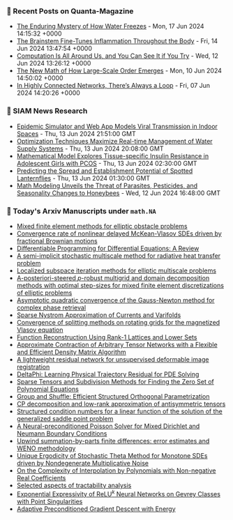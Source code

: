 ### 📝 Recent Posts on Quanta-Magazine
<!-- quanta starts -->
* <a href="https://www.quantamagazine.org/the-enduring-mystery-of-how-water-freezes-20240617/">The Enduring Mystery of How Water Freezes</a> - Mon, 17 Jun 2024 14:15:32 +0000
* <a href="https://www.quantamagazine.org/the-brainstem-fine-tunes-inflammation-throughout-the-body-20240614/">The Brainstem Fine-Tunes Inflammation Throughout the Body</a> - Fri, 14 Jun 2024 13:47:54 +0000
* <a href="https://www.quantamagazine.org/computation-is-all-around-us-and-you-can-see-it-if-you-try-20240612/">Computation Is All Around Us, and You Can See It if You Try</a> - Wed, 12 Jun 2024 13:26:12 +0000
* <a href="https://www.quantamagazine.org/the-new-math-of-how-large-scale-order-emerges-20240610/">The New Math of How Large-Scale Order Emerges</a> - Mon, 10 Jun 2024 14:50:02 +0000
* <a href="https://www.quantamagazine.org/in-highly-connected-networks-theres-always-a-loop-20240607/">In Highly Connected Networks, There’s Always a Loop</a> - Fri, 07 Jun 2024 14:20:26 +0000
<!-- quanta ends -->

### 📝 SIAM News Research
<!-- siam-news starts -->
* <a href="https://sinews.siam.org/Details-Page/epidemic-simulator-and-web-app-models-viral-transmission-in-indoor-spaces">Epidemic Simulator and Web App Models Viral Transmission in Indoor Spaces</a> - Thu, 13 Jun 2024 21:51:00 GMT
* <a href="https://sinews.siam.org/Details-Page/optimization-techniques-maximize-real-time-management-of-water-supply-systems">Optimization Techniques Maximize Real-time Management of Water Supply Systems</a> - Thu, 13 Jun 2024 20:08:00 GMT
* <a href="https://sinews.siam.org/Details-Page/mathematical-model-explores-tissue-specific-insulin-resistance-in-adolescent-girls-with-pcos">Mathematical Model Explores Tissue-specific Insulin Resistance in Adolescent Girls with PCOS</a> - Thu, 13 Jun 2024 02:30:00 GMT
* <a href="https://sinews.siam.org/Details-Page/predicting-the-spread-and-establishment-potential-of-spotted-lanternflies">Predicting the Spread and Establishment Potential of Spotted Lanternflies</a> - Thu, 13 Jun 2024 01:30:00 GMT
* <a href="https://sinews.siam.org/Details-Page/math-modeling-unveils-the-threat-of-parasites-pesticides-and-seasonality-changes-to-honeybees">Math Modeling Unveils the Threat of Parasites, Pesticides, and Seasonality Changes to Honeybees</a> - Wed, 12 Jun 2024 16:48:00 GMT
<!-- siam-news ends -->

### 📝 Today's Arxiv Manuscripts under ``math.NA``
<!-- arxiv-math-na starts -->
* <a href="https://arxiv.org/abs/2406.09605">Mixed finite element methods for elliptic obstacle problems</a>
* <a href="https://arxiv.org/abs/2406.09678">Convergence rate of nonlinear delayed McKean-Vlasov SDEs driven by fractional Brownian motions</a>
* <a href="https://arxiv.org/abs/2406.09699">Differentiable Programming for Differential Equations: A Review</a>
* <a href="https://arxiv.org/abs/2406.09775">A semi-implicit stochastic multiscale method for radiative heat transfer problem</a>
* <a href="https://arxiv.org/abs/2406.09789">Localized subspace iteration methods for elliptic multiscale problems</a>
* <a href="https://arxiv.org/abs/2406.09872">A-posteriori-steered $p$-robust multigrid and domain decomposition methods with optimal step-sizes for mixed finite element discretizations of elliptic problems</a>
* <a href="https://arxiv.org/abs/2406.09903">Asymptotic quadratic convergence of the Gauss-Newton method for complex phase retrieval</a>
* <a href="https://arxiv.org/abs/2406.09932">Sparse Nystrom Approximation of Currents and Varifolds</a>
* <a href="https://arxiv.org/abs/2406.09941">Convergence of splitting methods on rotating grids for the magnetized Vlasov equation</a>
* <a href="https://arxiv.org/abs/2406.10145">Function Reconstruction Using Rank-1 Lattices and Lower Sets</a>
* <a href="https://arxiv.org/abs/2406.09769">Approximate Contraction of Arbitrary Tensor Networks with a Flexible and Efficient Density Matrix Algorithm</a>
* <a href="https://arxiv.org/abs/2406.09774">A lightweight residual network for unsupervised deformable image registration</a>
* <a href="https://arxiv.org/abs/2406.09795">DeltaPhi: Learning Physical Trajectory Residual for PDE Solving</a>
* <a href="https://arxiv.org/abs/2406.09857">Sparse Tensors and Subdivision Methods for Finding the Zero Set of Polynomial Equations</a>
* <a href="https://arxiv.org/abs/2406.10019">Group and Shuffle: Efficient Structured Orthogonal Parametrization</a>
* <a href="https://arxiv.org/abs/2212.13389">CP decomposition and low-rank approximation of antisymmetric tensors</a>
* <a href="https://arxiv.org/abs/2305.05629">Structured condition numbers for a linear function of the solution of the generalized saddle point problem</a>
* <a href="https://arxiv.org/abs/2310.00177">A Neural-preconditioned Poisson Solver for Mixed Dirichlet and Neumann Boundary Conditions</a>
* <a href="https://arxiv.org/abs/2312.11452">Upwind summation-by-parts finite differences: error estimates and WENO methodology</a>
* <a href="https://arxiv.org/abs/2401.01112">Unique Ergodicity of Stochastic Theta Method for Monotone SDEs driven by Nondegenerate Multiplicative Noise</a>
* <a href="https://arxiv.org/abs/2402.00409">On the Complexity of Interpolation by Polynomials with Non-negative Real Coefficients</a>
* <a href="https://arxiv.org/abs/2402.02396">Selected aspects of tractability analysis</a>
* <a href="https://arxiv.org/abs/2403.02035">Exponential Expressivity of ReLU$^k$ Neural Networks on Gevrey Classes with Point Singularities</a>
* <a href="https://arxiv.org/abs/2310.06733">Adaptive Preconditioned Gradient Descent with Energy</a>
<!-- arxiv-math-na ends -->
